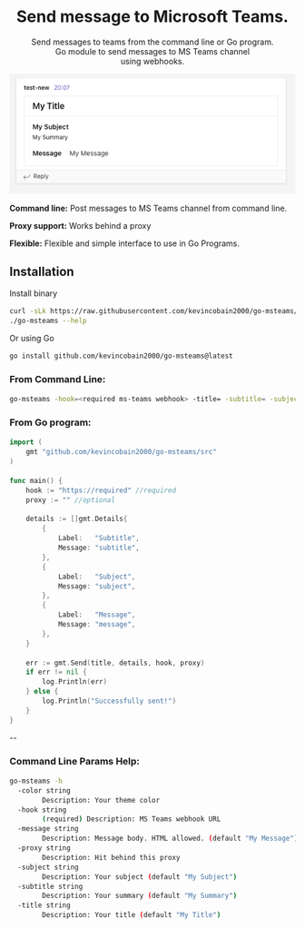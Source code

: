 <h1 align="center">Send message to Microsoft Teams.</h1>

<p align="center">
  Send messages to teams from the command line or Go program.
  <br>
  Go module to send messages to MS Teams channel
  <br>
  using webhooks.
</p>

<p align="center">
  <img src="screenshot1.png" alt="teams">
</p>


**Command line:** Post messages to MS Teams channel from command line.

**Proxy support:** Works behind a proxy

**Flexible:** Flexible and simple interface to use in Go Programs.


## Installation

Install binary

```sh
curl -sLk https://raw.githubusercontent.com/kevincobain2000/go-msteams/master/install.sh | sh
./go-msteams --help
```

Or using Go

```sh
go install github.com/kevincobain2000/go-msteams@latest
```

### From Command Line:

```sh
go-msteams -hook=<required ms-teams webhook> -title= -subtitle= -subject= -message="<h1>HTML OK</h1>
```

### From Go program:

```go
import (
    gmt "github.com/kevincobain2000/go-msteams/src"
)

func main() {
    hook := "https://required" //required
    proxy := "" //optional

	details := []gmt.Details{
		{
			Label:   "Subtitle",
			Message: "subtitle",
		},
		{
			Label:   "Subject",
			Message: "subject",
		},
		{
			Label:   "Message",
			Message: "message",
		},
	}

    err := gmt.Send(title, details, hook, proxy)
    if err != nil {
        log.Println(err)
    } else {
        log.Println("Successfully sent!")
    }
}
```

--

### Command Line Params Help:

```sh
go-msteams -h
  -color string
    	Description: Your theme color
  -hook string
    	(required) Description: MS Teams webhook URL
  -message string
    	Description: Message body. HTML allowed. (default "My Message")
  -proxy string
    	Description: Hit behind this proxy
  -subject string
    	Description: Your subject (default "My Subject")
  -subtitle string
    	Description: Your summary (default "My Summary")
  -title string
    	Description: Your title (default "My Title")
```
